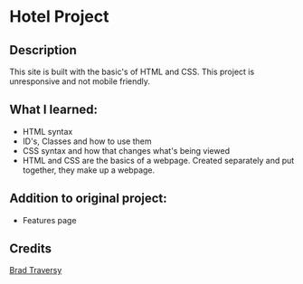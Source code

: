 # Hotel Project

## Description

This site is built with the basic's of HTML and CSS. This project is unresponsive and not mobile friendly.

## What I learned:

- HTML syntax
- ID's, Classes and how to use them
- CSS syntax and how that changes what's being viewed
- HTML and CSS are the basics of a webpage. Created separately and put together, they make up a webpage.

## Addition to original project:
- Features page

## Credits

[Brad Traversy](https://traversymedia.com/#courses)